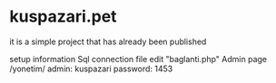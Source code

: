 # kuspazari.pet 

it is a simple project that has already been published

setup information
Sql connection file edit "baglanti.php"
Admin page /yonetim/   admin: kuspazari password: 1453
